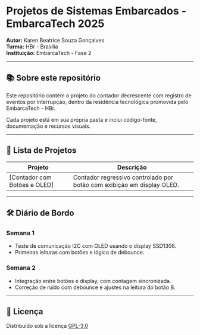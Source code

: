 # Projetos de Sistemas Embarcados - EmbarcaTech 2025

**Autor:** Karen Beatrice Souza Gonçalves  
**Turma:** HBr - Brasília  
**Instituição:** EmbarcaTech - Fase 2  

---

## 📚 Sobre este repositório

Este repositório contém o projeto do contador decrescente com registro de eventos por interrupção, dentro da residência tecnológica promovida pelo EmbarcaTech - HBr.

Cada projeto está em sua própria pasta e inclui código-fonte, documentação e recursos visuais.

---

## 📂 Lista de Projetos

| Projeto                            | Descrição                                                                 |
|------------------------------------|---------------------------------------------------------------------------|
| [Contador com Botões e OLED] | Contador regressivo controlado por botão com exibição em display OLED. |

---

## 🛠 Diário de Bordo

### Semana 1
- Teste de comunicação I2C com OLED usando o display SSD1306.
- Primeiras leituras com botões e lógica de debounce.

### Semana 2
- Integração entre botões e display, com contagem sincronizada.
- Correção de ruído com debounce e ajustes na leitura do botão B.

---

## 📜 Licença

Distribuído sob a licença [GPL-3.0](https://choosealicense.com/licenses/gpl-3.0/)
